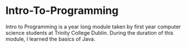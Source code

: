 # Intro-To-Programming
Intro to Programming is a year long module taken by first year computer science students at Trinity College Dublin. During the duration of this module, I learned the basics of Java.


